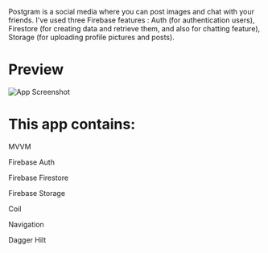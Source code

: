 

Postgram is a social media where you can post images and chat with your friends.
I've used three Firebase features : Auth (for authentication users), Firestore (for creating data and retrieve them, and also for chatting feature), Storage (for uploading profile pictures and posts).


# Preview

![App Screenshot](https://i.hizliresim.com/8w5q0uj.jpg)



# This app contains: 


MVVM

Firebase Auth

Firebase Firestore

Firebase Storage

Coil

Navigation

Dagger Hilt
